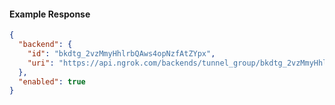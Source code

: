 <!-- Code generated for API Clients. DO NOT EDIT. -->
#### Example Response
```json
{
  "backend": {
    "id": "bkdtg_2vzMmyHhlrbQAws4opNzfAtZYpx",
    "uri": "https://api.ngrok.com/backends/tunnel_group/bkdtg_2vzMmyHhlrbQAws4opNzfAtZYpx"
  },
  "enabled": true
}
